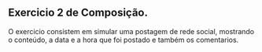 ## Exercicio 2 de Composição.

O exercicio consistem em simular uma postagem de rede social, mostrando o conteúdo, a data e a hora que foi postado e também os comentarios.